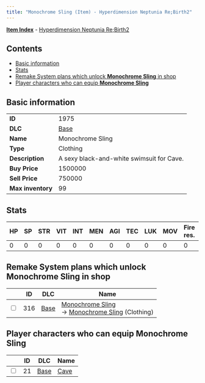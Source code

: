 ```yaml
---
title: "Monochrome Sling (Item) - Hyperdimension Neptunia Re;Birth2"
---
```


[**Item Index**](/neptunia/rb2/item/index.html) - [Hyperdimension Neptunia Re;Birth2](/neptunia/rb2)

## Contents

- [Basic information](#basic-information)
- [Stats](#stats)
- [Remake System plans which unlock **Monochrome Sling** in shop](#remake-system-plans-which-unlock-monochrome-sling-in-shop)
- [Player characters who can equip **Monochrome Sling**](#player-characters-who-can-equip-monochrome-sling)

## Basic information

|   |   |
| -- | -- |
| **ID** | 1975 |
| **DLC** | [Base](/neptunia/rb2/dlc/0-base.html) |
| **Name** | Monochrome Sling |
| **Type** | Clothing |
| **Description** | A sexy black-and-white swimsuit for Cave. |
| **Buy Price** | 1500000 |
| **Sell Price** | 750000 |
| **Max inventory** | 99 |

## Stats

| HP | SP | STR | VIT | INT | MEN | AGI | TEC | LUK | MOV | Fire res. | Ice res. | Wind res. | Lightning res. |
| -- | -- | --- | --- | --- | --- | --- | --- | --- | --- | --------- | -------- | --------- | -------------- |
| 0 | 0 | 0 | 0 | 0 | 0 | 0 | 0 | 0 | 0 | 0 | 20 | 0 | 0 |

## Remake System plans which unlock **Monochrome Sling** in shop

|    | ID | DLC | Name |
| -- | -- | --- | ---- |
| <input type="checkbox" id="rb2-remake-0-316" class="trackbox" /> | 316 | [Base](/neptunia/rb2/dlc/0-base.html) | [Monochrome Sling](/neptunia/rb2/remake/0-316-monochrome-sling.html)<br />→ [Monochrome Sling](/neptunia/rb2/item/0-1975-monochrome-sling.html) (Clothing) |

## Player characters who can equip **Monochrome Sling**

|    | ID | DLC | Name |
| -- | -- | --- | ---- |
| <input type="checkbox" id="rb2-player-0-21" class="trackbox" /> | 21 | [Base](/neptunia/rb2/dlc/0-base.html) | [Cave](/neptunia/rb2/player/0-21-cave.html) |